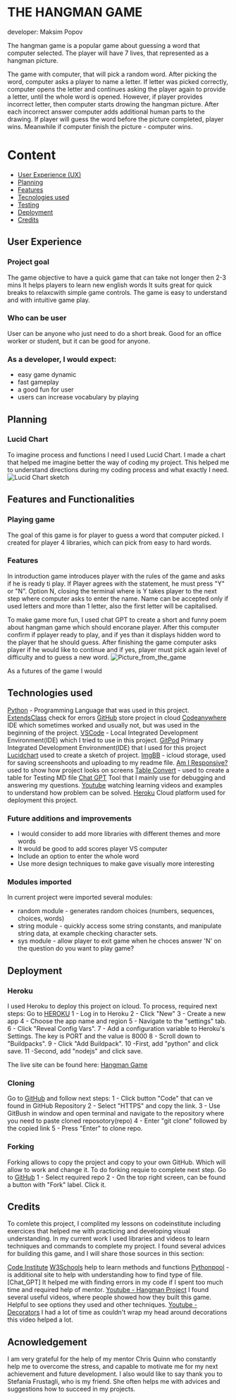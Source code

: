 # THE HANGMAN GAME
developer: Maksim Popov


The hangman game is a popular game about guessing a word that computer selected. The player will have 7 lives, that represented as a hangman picture. 

The game with computer, that will pick a random word. After picking the word, computer asks a player to name a letter. If letter was picked correctly, computer opens the letter and continues asking the player again to provide a letter, until the whole word is opened. However, if player provides incorrect letter, then  computer starts drowing the hangman picture. 
After each incorrect answer computer adds additional human parts to the  drawing.  If player will guess the word before the picture completed, player wins. Meanwhile if computer finish the picture - computer wins.


# Content

- [User Experience (UX)](#user-experience)
- [Planning ](#planning)
- [Features ](#features)
- [Tecnologies used](#technologies-used)
- [Testing](#testing)
- [Deployment](#deployment)
- [Credits](#credits)

## User Experience


### Project goal
The game objective to have a quick game that can take not longer then 2-3 mins
It helps players to learn new english words
It suits great for quick breaks to relaxcwith simple game controls.
The game is easy to understand and with intuitive game play.

### Who can be user
User can be anyone who just need to do a short break.
Good for an office worker or student, but it can be good for anyone.

### As a developer, I would expect:
 - easy game dynamic
 - fast gameplay
 - a good fun for user
 - users can increase vocabulary by playing


## Planning

### Lucid Chart
To imagine process and functions I need I used Lucid Chart. I made a chart that helped me imagine better the way of coding my project.
This helped me to understand directions during my coding process and what exactly I need.
![Lucid Chart sketch](https://i.ibb.co/LnnLCGk/Lucidchart-hangman.png)


## Features and Functionalities

### Playing game
The goal of this game is for player to guess a word that computer picked.
I created for player 4 libraries, which can pick from easy to hard words.

### Features
In introduction game introduces player with the rules of the game and asks if he is ready ti play.
If Player agrees with the statement, he must press "Y" or "N". Option N, closing the terminal where is Y takes player to the next step where computer asks to enter  the name.
Name can be accepted only if used letters and more than 1 letter, also the first letter will be capitalised. 
 
To make game more fun, I used chat GPT to create a short and funny poem about hangman game which should encorane player.
After this computer confirm if pplayer ready to play, and if yes than it displays hidden word to the player that he should guess.
After finishing the game computer asks player if he would like to continue and if yes, player must pick again level of difficulty and to guess a new word.
![Picture_from_the_game](https://i.ibb.co/kK11Q5K/Hangman.png)

As a futures of the game I would 


## Technologies used

[Python](https://www.python.org) - Programming Language that was used in this project.
[ExtendsClass](https://extendsclass.com/python-tester.html) check for errors
[GitHub](https://github.com/) store project in cloud
[Codeanywhere](https://app.codeanywhere.com/workspace) IDE which sometimes worked and usually not, but was used in the beginning of the project.
[VSCode](https://code.visualstudio.com/) - Local Integrated Development Environment(IDE) which I tried to use in this project.
[GitPod](https://www.gitpod.io/) Primary Integrated Development Environment(IDE) that I used for this project 
[Lucidchart](https://www.lucidchart.com/pages/) used to create a sketch of project.
[ImgBB](https://imgbb.com) - icloud storage, used for saving screenshoots and uploading to my readme file.
[Am I Responsive?](http://ami.responsivedesign.is) used to show how project looks on screens
[Table Convert](https://tableconvert.com/) - used to create a table for Testing MD file
[Chat GPT](https://chat.openai.com/) Tool that I mainly use for debugging and answering my questions.
[Youtube](https://www.youtube.com/) watching learning videos and examples to understand how problem can be solved.
[Heroku](https://dashboard.heroku.com/apps) Cloud platform used for deployment this project.

### Future additions and improvements
- I would consider to add more libraries with different themes and more words
- It would be good to add scores player VS computer
- Include an option to enter the whole word
- Use more design techniques to make gave visually more interesting

### Modules imported
In current project were imported several modules:

- random module  - generates random choices (numbers, sequences, choices, words)
- string module - quickly access some string constants, and manipulate string data, at example checking character sets.
- sys module - allow player to exit game when he choces answer 'N' on the question do you want to play game?


## Deployment 

### Heroku

I used Heroku to deploy this project on icloud. To process, required next steps:
Go to [HEROKU](https://dashboard.heroku.com/apps)
1 - Log in to Heroku
2 - Click "New"
3 - Create a new app
4 - Choose the app name and region
5 - Navigate to the "settings" tab.
6 - Click "Reveal Config Vars".
7 - Add a configuration variable to Heroku's Settings. The key is PORT and the value is 8000
8 - Scroll down to "Buildpacks".
9 - Click "Add Buildpack".
10 -First, add "python" and click save.
11 -Second, add "nodejs" and click save.

The live site can be found here: [Hangman Game]()

### Cloning
 Go to [GitHub](https://github.com/) and follow next steps:
 1 - Click button "Code" that can ve found in GitHub Repository
 2 - Select "HTTPS" and copy the link.
 3 - Use GitBush in window and open terminal and navigate to the repository where you need to paste cloned reposotory(repo)
 4 - Enter "git clone" followed by the copied link
 5 - Press "Enter" to clone repo.

 ### Forking 
 Forking allows to copy the project and copy to your own GitHub. Which will allow to work and change it.
 To do forking requie to complete next step. Go to [GitHub](https://github.com/)
 1 - Select required repo
 2 - On the top right screen, can be found a button with "Fork" label. Click it.


## Credits

To comlete this project, I complited my lessons on codeinstitute including exercices that helped me with practicing and developing visual understanding.
In my current work I used libraries and videos to learn techniques and commands to complete my project.
I found several advices for building this game, and I will share those sources in this section:

[Code Institute](https://learn.codeinstitute.net/ci_program/diplomainfullstacksoftwarecommoncurriculum)
[W3Schools](https://www.w3schools.com/python/ref_func_str.asp) help to learn methods and functions
[Pythonpool]( https://www.pythonpool.com/check-data-type-python/) - is additional site to help with understanding how to find type of file.
[Chat_GPT] It helped me with  finding errors in my code if I spent too much time and required help of mentor.
[Youtube - Hangman Project](https://www.youtube.com/watch?v=m4nEnsavl6w&t=294s) I found several useful videos, where people showed how they built this game. Helpful to see options they used and other techniques.
[Youtube - Decorators](https://www.youtube.com/watch?v=MYAEv3JoenI) I had a lot of time as couldn't wrap my head around decorations this video helped a lot.

## Acnowledgement
I am very grateful for the help of my mentor Chris Quinn who constantly help me to overcome the stress, and capable to motivate me for my next achievement and future development.
I also would like to say thank you to Stefania Frustagli, who is my friend. She often helps me with advices and suggestions how to succeed in my projects.
